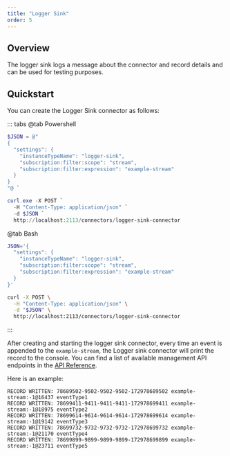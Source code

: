 ```yaml
---
title: "Logger Sink"
order: 5
---
```


## Overview

The logger sink logs a message about the connector and record details and can be used for testing purposes.

## Quickstart

You can create the Logger Sink connector as follows:

::: tabs
@tab Powershell

```powershell
$JSON = @"
{
  "settings": {
    "instanceTypeName": "logger-sink",
    "subscription:filter:scope": "stream",
    "subscription:filter:expression": "example-stream"
  }
}
"@ `

curl.exe -X POST `
  -H "Content-Type: application/json" `
  -d $JSON `
  http://localhost:2113/connectors/logger-sink-connector
```

@tab Bash

```bash
JSON='{
  "settings": {
    "instanceTypeName": "logger-sink",
    "subscription:filter:scope": "stream",
    "subscription:filter:expression": "example-stream"
  }
}'

curl -X POST \
  -H "Content-Type: application/json" \
  -d "$JSON" \
  http://localhost:2113/connectors/logger-sink-connector
```

:::

After creating and starting the logger sink connector, every time an event is
appended to the `example-stream`, the Logger sink connector will print the
record to the console. You can find a list of available management API endpoints
in the [API Reference](../manage.md).

Here is an example:

```
RECORD WRITTEN: 78689502-9502-9502-9502-172978689502 example-stream:-1@16437 eventType1
RECORD WRITTEN: 78699411-9411-9411-9411-172978699411 example-stream:-1@18975 eventType2
RECORD WRITTEN: 78699614-9614-9614-9614-172978699614 example-stream:-1@19142 eventType3
RECORD WRITTEN: 78699732-9732-9732-9732-172978699732 example-stream:-1@21170 eventType4
RECORD WRITTEN: 78699899-9899-9899-9899-172978699899 example-stream:-1@23711 eventType5
```